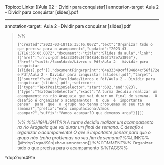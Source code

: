 Tópico::
Links::[[Aula 02 - Dividir para conquistar]]
annotation-target: Aula 2 - Dividir para conquistar [slides].pdf  

---

annotation-target:: Aula 2 - Dividir para conquistar [slides].pdf 

>%%
>```annotation-json
>{"created":"2023-03-18T16:35:06.007Z","text":"Organizar tudo o que precisa para o acampamento","updated":"2023-03-18T16:35:06.007Z","document":{"title":"Slides da aula","link":[{"href":"urn:x-pdf:64a33349c0ff848d4cf56f172e7a8895"},{"href":"vault:/faculdade/Livros e Pdf/Aula 2 - Dividir para conquistar [slides].pdf"}],"documentFingerprint":"64a33349c0ff848d4cf56f172e7a8895"},"uri":"vault:/faculdade/Livros e Pdf/Aula 2 - Dividir para conquistar [slides].pdf","target":[{"source":"vault:/faculdade/Livros e Pdf/Aula 2 - Dividir para conquistar [slides].pdf","selector":[{"type":"TextPositionSelector","start":602,"end":823},{"type":"TextQuoteSelector","exact":"A turma decidiu realizar um acampamento no rio Araguaia que vai durar um final de semana.  O desafio é organizar o acampamento!  O  que  é  importante  pensar  para  que  o  grupo não tenha problemas no seu fim de semana?","prefix":"ento computacionalVamos acampar?","suffix":"Vamos acampar?O que devemos orga"}]}]}
>```
>%%
>*%%HIGHLIGHT%%A turma decidiu realizar um acampamento no rio Araguaia que vai durar um final de semana.  O desafio é organizar o acampamento!  O  que  é  importante  pensar  para  que  o  grupo não tenha problemas no seu fim de semana?*
>%%LINK%%[[#^dop2rqm491n|show annotation]]
>%%COMMENT%%
>Organizar tudo o que precisa para o acampamento
>%%TAGS%%
>
^dop2rqm491n
